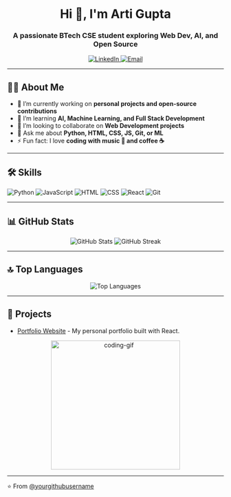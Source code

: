 <!-- Header Section -->
<h1 align="center">Hi 👋, I'm Arti Gupta</h1>
<h3 align="center">A passionate BTech CSE student exploring Web Dev, AI, and Open Source</h3>

<!-- Social Links -->
<p align="center">
  <a href="https://www.linkedin.com/in/arti-gupta-a452452aa" target="_blank">
    <img src="https://img.shields.io/badge/LinkedIn-blue?style=for-the-badge&logo=linkedin&logoColor=white" alt="LinkedIn"/>
  </a>
  <a href="mailto:artilalgaon@gmail.com" target="_blank">
    <img src="https://img.shields.io/badge/Email-red?style=for-the-badge&logo=gmail&logoColor=white" alt="Email"/>
  </a>
</p>

---

<!-- About Me -->
## 👩‍💻 About Me
- 🔭 I’m currently working on **personal projects and open-source contributions**
- 🌱 I’m learning **AI, Machine Learning, and Full Stack Development**
- 👯 I’m looking to collaborate on **Web Development projects**
- 💬 Ask me about **Python, HTML, CSS, JS, Git, or ML**
- ⚡ Fun fact: I love **coding with music 🎵 and coffee ☕**

---

<!-- Skills Section -->
## 🛠️ Skills
<p align="left">
  <img src="https://img.shields.io/badge/Python-3776AB?style=for-the-badge&logo=python&logoColor=white" alt="Python"/>
  <img src="https://img.shields.io/badge/JavaScript-F7DF1E?style=for-the-badge&logo=javascript&logoColor=black" alt="JavaScript"/>
  <img src="https://img.shields.io/badge/HTML-E34F26?style=for-the-badge&logo=html5&logoColor=white" alt="HTML"/>
  <img src="https://img.shields.io/badge/CSS-1572B6?style=for-the-badge&logo=css3&logoColor=white" alt="CSS"/>
  <img src="https://img.shields.io/badge/React-61DAFB?style=for-the-badge&logo=react&logoColor=black" alt="React"/>
  <img src="https://img.shields.io/badge/Git-F05032?style=for-the-badge&logo=git&logoColor=white" alt="Git"/>
</p>

---

<!-- GitHub Stats -->
## 📊 GitHub Stats
<p align="center">
  <img src="https://github-readme-stats.vercel.app/api?username=yourgithubusername&show_icons=true&theme=radical" alt="GitHub Stats" />
  <img src="https://github-readme-streak-stats.herokuapp.com/?user=yourgithubusername&theme=radical" alt="GitHub Streak" />
</p>

---

<!-- Top Languages -->
## 🔝 Top Languages
<p align="center">
  <img src="https://github-readme-stats.vercel.app/api/top-langs/?username=yourgithubusername&layout=compact&theme=radical" alt="Top Languages" />
</p>

---

<!-- Projects -->
## 📂 Projects
- [Portfolio Website](https://github.com/yourgithubusername/portfolio) - My personal portfolio built with React.


<p align="center">
  <img src="https://media.giphy.com/media/l0Exk8EUzSLsrErEQ/giphy.gif" alt="coding-gif" width="300"/>
</p>

---

⭐️ From [@yourgithubusername](https://github.com/yourgithubusername)
